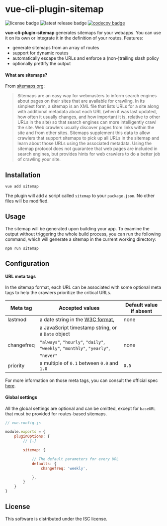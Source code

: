 # vue-cli-plugin-sitemap
![license badge](https://badgen.net/badge/license/ISC/green)
![latest release badge](https://badgen.net/github/release/cheap-glitch/vue-cli-plugin-sitemap?color=green)
[![codecov badge](https://codecov.io/gh/cheap-glitch/vue-cli-plugin-fontawesome/branch/master/graph/badge.svg)](https://codecov.io/gh/cheap-glitch/vue-cli-plugin-fontawesome)

**vue-cli-plugin-sitemap** generates sitemaps  for your webapps. You  can use it
on its own or integrate it in the definition of your routes. Features:
 * generate sitemaps from an array of routes
 * support for dynamic routes
 * automatically escape the URLs and enforce a (non-)trailing slash policy
 * optionally prettify the output

#### What are sitemaps?

From [sitemaps.org](https://www.sitemaps.org):
> Sitemaps are an easy way for webmasters  to inform search engines about pages on
> their sites that are available for crawling.  In its simplest form, a sitemap is
> an XML file that lists URLs for a site along with additional metadata about each
> URL (when it was  last updated, how often it usually  changes, and how important
> it is,  relative to  other URLs  in the site)  so that  search engines  can more
> intelligently crawl  the site.  Web crawlers usually  discover pages  from links
> within the  site and from  other sites. Sitemaps  supplement this data  to allow
> crawlers that  support sitemaps  to pick up  all URLs in  the sitemap  and learn
> about those URLs using the associated  metadata. Using the sitemap protocol does
> not guarantee that web pages are  included in search engines, but provides hints
> for web crawlers to do a better job of crawling your site.

## Installation

```
vue add sitemap
```

The plugin will  add a script called `sitemap` to  your `package.json`. No other
files will be modified.

## Usage

The sitemap  will be  generated upon  building your app.  To examine  the output
without triggering the  whole build process, you can run  the following command,
which will generate a sitemap in the current working directory:
```
npm run sitemap
```

## Configuration

#### URL meta tags

In the sitemap format,  each URL can be associated with  some optional meta tags
to help the crawlers prioritize the critical URLs.

 Meta tag  |                  Accepted values                                        | Default value if absent
---------- | ----------------------------------------------------------------------- | -----------------------
lastmod    | a date string in the [W3C format](https://www.w3.org/TR/NOTE-datetime), | none
           | a JavaScript timestamp string, or a `Date` object                       |
changefreq | `"always"`, `"hourly"`, `"daily"`, `"weekly"`, `"monthly"`, `"yearly"`, | none
           | `"never"`                                                               |
priority   | a multiple of `0.1` between `0.0` and `1.0`                             | `0.5`

For  more information  on those  meta tags,  you can  consult the  official spec
[here](https://www.sitemaps.org/protocol.html#xmlTagDefinitions).

#### Global settings

All the  global settings are optional  and can be omitted,  except for `baseURL`
that must be provided for routes-based sitemaps.

```javascript
// vue.config.js

module.exports = {
	pluginOptions: {
		// […]

		sitemap: {

			// The default parameters for every URL
			defaults: {
				changefreq: 'weekly',

			},
		}
	}
}

```

## License

This software is distributed under the ISC license.
